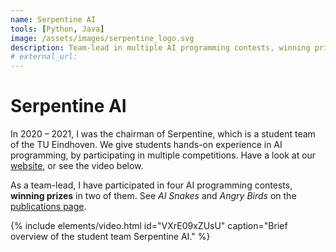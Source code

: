 ```yaml
---
name: Serpentine AI
tools: [Python, Java]
image: /assets/images/serpentine_logo.svg
description: Team-lead in multiple AI programming contests, winning prizes in two of them.
# external_url: 
---
```


# Serpentine AI

In 2020 – 2021, I was the chairman of Serpentine, which is a student team of the TU Eindhoven. We give students hands-on experience in AI programming, by participating in multiple competitions. Have a look at our [website](https://www.serpentine.ai/), or see the video below.

As a team-lead, I have participated in four AI programming contests, **winning prizes** in two of them. See _AI Snakes_ and _Angry Birds_ on the [publications page](https://www.serpentine.ai/publications).

{% include elements/video.html id="VXrE09xZUsU" caption="Brief overview of the student team Serpentine AI." %}

